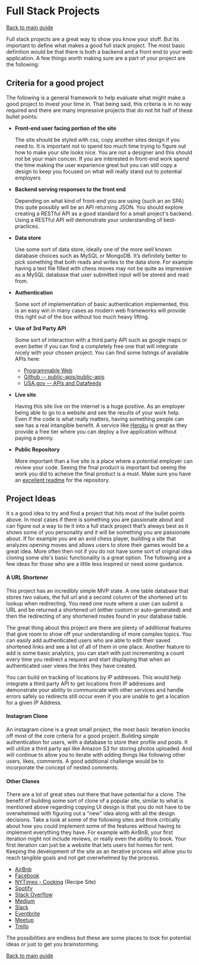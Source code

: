 # Full Stack Projects
[Back to main guide](../README.md)

Full stack projects are a great way to show you know your stuff. But its important to define what makes a good full stack project. The most basic definition would be that there is both a backend and a front end to your web application. A few things worth making sure are a part of your project are the following:

## Criteria for a good project
The following is a general framework to help evaluate what might make a good project to invest your time in. That being said, this criteria is in no way required and there are many impressive projects that do not hit half of these bullet points:

* **Front-end user facing portion of the site**
  
  The site should be styled with css, copy another sites design if you need to. It is important not to spend too much time trying to figure out how to make your site looks nice. You are not a designer and this should not be your main concen. If you are interested in front-end work spend the time making the user experience great but you can still copy a design to keep you focused on what will really stand out to potential employers
* **Backend serving responses to the front end**
  
  Depending on what kind of front-end you are using (such an an SPA) this quite possibly will be an API returning JSON. You should explore creating a RESTful API as a good standard for a small project's backend. Using a RESTful API will demonstrate your understanding of best-practices.
* **Data store**
  
  Use some sort of data store, ideally one of the more well known database choices such as MySQL or MongoDB. It’s definitely better to pick something that both reads and writes to the data store. For example having a text file filled with chess moves may not be quite as impressive as a MySQL database that user submitted input will be stored and read from. 
* **Authentication**
  
  Some sort of implementation of basic authentication implemented, this is an easy win in many cases as modern web frameworks will provide this right out of the box without too much heavy lifting.
* **Use of 3rd Party API**
  
  Some sort of interaction with a third party API such as google maps or even better if you can find a completely free one that will integrate nicely with your chosen project. You can find some listings of available APIs here:
    * [Programmable Web](https://www.programmableweb.com/apis/directory)
    * [Github -- public-apis/public-apis](https://github.com/public-apis/public-apis)
    * [USA.gov -- APIs and Datafeeds](https://www.usa.gov/developer)
* **Live site**
  
  Having this site live on the internet is a huge positive. As an employer being able to go to a website and see the results of your work help. Even if the code is what really matters, having something people can see has a real intangible benefit. A service like [Heroku](htps://heroku.com) is great as they provide a free tier where you can deploy a live application without paying a penny.

* **Public Repository**
  
  More important than a live site is a place where a potential employer can review your code. Seeing the final product is important but seeing the work you did to acheive the final product is a must. Make sure you have an [excellent readme](readme-guide.md) for the repository.

## Project Ideas
It s a good idea to try and find a project that hits most of the bullet points above. In most cases if there is something you are passionate about and can figure out a way to tie it into a full stack project that’s always best as it shows some of you personality and it will be something you are passionate about. If for example you are an avid chess player, building a site that analyzes opening moves and allows users to store their games would be a great idea. More often then not if you do not have some sort of original idea cloning some site's basic functionality is a great option. The following are a few ideas for those who are a little less inspired or need some guidance.

#### A URL Shortener
This project has an incredibly simple MVP state. A one table database that stores two values, the full url and a second column of the shortened url to lookup when redirecting. You need one route where a user can submit a URL and be returned a shortened url (either custom or auto-generated) and then the redirecting of any shortened routes found in your database table.

The great thing about this project are there are plenty of additional features that give room to show off your understanding of more complex topics. You can easily add authenticated users who are able to edit their saved shortened links and see a list of all of them in one place. Another feature to add is some basic analytics, you can start with just incrementing a count every time you redirect a request and start displaying that when an authenticated user views the links they have created.

You can build on tracking of locations by IP addresses. This would help integrate a third party API to get locations from IP addresses and demonstrate your ability to communicate with other services and handle errors safely so redirects still occur even if you are unable to get a location for a given IP Address.

#### Instagram Clone
An instagram clone is a great small project, the most basic iteration knocks off most of the core criteria for a good project. Building simple authentication for users, with a database to store their profile and posts. It will utilize a third party api like Amazon S3 for storing photos uploaded. And will continue to allow you to iterate with adding things like following other users, likes, comments. A good additional challenge would be to incorporate the concept of nested comments.

#### Other Clones
There are a lot of great sites out there that have potential for a clone. The benefit of building some sort of clone of a popular site, similar to what is mentioned above regarding copying UI design is that you do not have to be overwhelmed with figuring out a "new" idea along with all the design decisions. Take a look at some of the following sites and think critically about how you could implement some of the features without having to implement everything they have. For example with AirBnB, your first iteration might not include reviews, or really even the ability to book. Your first iteration can just be a website that lets users list homes for rent. Keeping the development of the site as an iterative process will allow you to reach tangible goals and not get overwhelmed by the process.

* [AirBnb](https://airbnb.com)
* [Facebook](https://facebook.com)
* [NYTimes - Cooking](https://cooking.nytimes.com) (Recipe Site)
* [Spotify](https://spotify.com)
* [Stack Overflow](https://stackoverflow.com)
* [Medium](https://medium.com)
* [Slack](https://slack.com)
* [Eventbrite](https://eventbrite.com)
* [Meetup](https://meetup.com)
* [Trello](https://trello.com)

The possibilities are endless but these are some places to look for potential ideas or just to get you brainstorming.

[Back to main guide](../README.md)